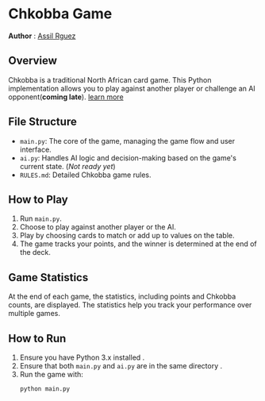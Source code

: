 # Chkobba Game

**Author** : [Assil Rguez](https://assilrguez.github.io)

## Overview
Chkobba is a traditional North African card game. This Python implementation allows you to play against another player or challenge an AI opponent(**coming late**).
[learn more](./RULES.md)

## File Structure
- `main.py`: The core of the game, managing the game flow and user interface.
- `ai.py`: Handles AI logic and decision-making based on the game's current state. (*Not ready yet*)
- `RULES.md`: Detailed Chkobba game rules.

## How to Play
1. Run `main.py`.
2. Choose to play against another player or the AI.
3. Play by choosing cards to match or add up to values on the table.
4. The game tracks your points, and the winner is determined at the end of the deck.

## Game Statistics
At the end of each game, the statistics, including points and Chkobba counts, are displayed. The statistics help you track your performance over multiple games.

## How to Run
1. Ensure you have Python 3.x installed .
2. Ensure that both `main.py` and `ai.py` are in the same directory .
3. Run the game with:
   ```bash
   python main.py
